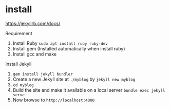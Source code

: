 # install

<https://jekyllrb.com/docs/>

Requirement

1. Install Ruby `sudo apt install ruby ruby-dev`
2. Install gem (Installed automatically when install ruby)
3. Install gcc and make

Install Jekyll

1. `gem install jekyll bundler`
2. Create a new Jekyll site at `./myblog` by `jekyll new myblog`
3. `cd myblog`
4. Build the site and make it available on a local server
   `bundle exec jekyll serve`
5. Now browse to `http://localhost:4000`